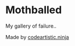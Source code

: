 Mothballed
==========
My gallery of failure..

Made by [codeartistic.ninja](http://the.codeartistic.ninja/)